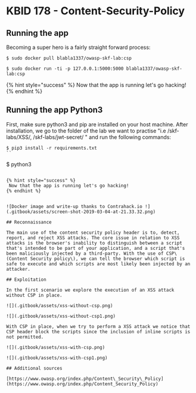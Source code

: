# KBID 178 - Content-Security-Policy

## Running the app

Becoming a super hero is a fairly straight forward process:

```text
$ sudo docker pull blabla1337/owasp-skf-lab:csp
```

```text
$ sudo docker run -ti -p 127.0.0.1:5000:5000 blabla1337/owasp-skf-lab:csp
```

{% hint style="success" %}
 Now that the app is running let's go hacking!
{% endhint %}

## Running the app Python3

First, make sure python3 and pip are installed on your host machine.
After installation, we go to the folder of the lab we want to practise 
"i.e /skf-labs/XSS/, /skf-labs/jwt-secret/ " and run the following commands:

```
$ pip3 install -r requirements.txt
``

```
$ python3 <labname>
```

{% hint style="success" %}
 Now that the app is running let's go hacking!
{% endhint %}


![Docker image and write-up thanks to Contrahack.io !](.gitbook/assets/screen-shot-2019-03-04-at-21.33.32.png)

## Reconnaissance

The main use of the content security policy header is to, detect, report, and reject XSS attacks. The core issue in relation to XSS attacks is the browser's inability to distinguish between a script that's intended to be part of your application, and a script that's been maliciously injected by a third-party. With the use of CSP\(Content Security policy\), we can tell the browser which script is safe to execute and which scripts are most likely been injected by an attacker.

## Exploitation

In the first scenario we explore the execution of an XSS attack without CSP in place.

![](.gitbook/assets/xss-without-csp.png)

![](.gitbook/assets/xss-without-csp1.png)

With CSP in place, when we try to perform a XSS attack we notice that CSP header block the scripts since the inclusion of inline scripts is not permitted.

![](.gitbook/assets/xss-with-csp.png)

![](.gitbook/assets/xss-with-csp1.png)

## Additional sources

[https://www.owasp.org/index.php/Content\_Security\_Policy](https://www.owasp.org/index.php/Content_Security_Policy)

